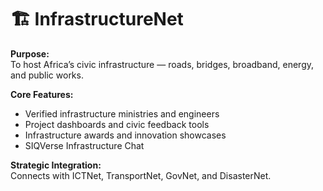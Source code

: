 # 🏗️ InfrastructureNet

**Purpose:**  
To host Africa’s civic infrastructure — roads, bridges, broadband, energy, and public works.

**Core Features:**
- Verified infrastructure ministries and engineers
- Project dashboards and civic feedback tools
- Infrastructure awards and innovation showcases
- SIQVerse Infrastructure Chat

**Strategic Integration:**  
Connects with ICTNet, TransportNet, GovNet, and DisasterNet.
